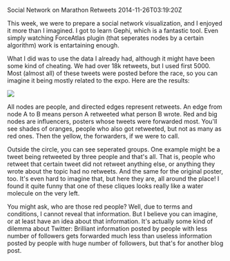 Social Network on Marathon Retweets
2014-11-26T03:19:20Z

This week, we were to prepare a social network visualization, and I enjoyed it more than I imagined. I got to learn Gephi, which is a fantastic tool. Even simply watching ForceAtlas plugin (that seperates nodes by a certain algorithm) work is entartaining enough.

What I did was to use the data I already had, although it might have been some kind of cheating. We had over 18k retweets, but I used first 5000. Most (almost all) of these tweets were posted before the race, so you can imagine it being mostly related to the expo. Here are the results:

![](images/marathon-retweet.png)

All nodes are people, and directed edges represent retweets. An edge from node A to B means person A retweeted what person B wrote. Red and big nodes are influencers, posters whose tweets were forwarded most. You'll see shades of oranges, people who also got retweeted, but not as many as red ones. Then the yellow, the forwarders, if we were to call.

Outside the circle, you can see seperated groups. One example might be a tweet being retweeted by three people and that's all. That is, people who retweet that certain tweet did not retweet anything else, or anything they wrote about the topic had no retweets. And the same for the original poster, too. It's even hard to imagine that, but here they are, all around the place! I found it quite funny that one of these cliques looks really like a water molecule on the very left.

You might ask, who are those red people? Well, due to terms and conditions, I cannot reveal that information. But I believe you can imagine, or at least have an idea about that information. It's actually some kind of dilemma about Twitter: Brilliant information posted by people with less number of followers gets forwarded much less than useless information posted by people with huge number of followers, but that's for another blog post.
